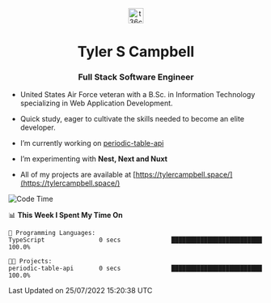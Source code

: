 <p align="center">
<a href="https://www.linkedin.com/in/t36campbell" target="blank"><img align="center" src="https://ik.imagekit.io/t36campbell/Portfolio/linkedin.png.original_m8bbGgPh6.png" alt="t36campbell" height="30" width="30" /></a>
</p>
<h1 align="center">Tyler S Campbell</h1>
<h3 align="center">Full Stack Software Engineer</h3>

* United States Air Force veteran with a B.Sc. in Information Technology specializing in Web Application Development. 

* Quick study, eager to cultivate the skills needed to become an elite developer.

* I’m currently working on [periodic-table-api](https://github.com/t36campbell/periodic-table-api)

* I’m experimenting with **Nest, Next and Nuxt**

* All of my projects are available at [https://tylercampbell.space/](https://tylercampbell.space/)

<!--START_SECTION:waka-->
![Code Time](http://img.shields.io/badge/Code%20Time-1%2C707%20hrs%202%20mins-blue)

📊 **This Week I Spent My Time On** 

```text
💬 Programming Languages: 
TypeScript               0 secs              █████████████████████████   100.0%

🐱‍💻 Projects: 
periodic-table-api       0 secs              █████████████████████████   100.0%

```


 Last Updated on 25/07/2022 15:20:38 UTC
<!--END_SECTION:waka-->
